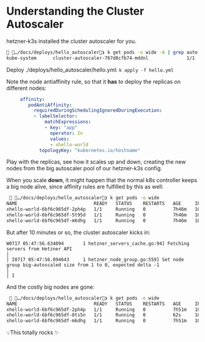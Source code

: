 # Understanding the Cluster Autoscaler

hetzner-k3s installed the cluster autoscaler for you. 

```bash
 …/docs/deploys/hello_autoscaler❯ k get pods -o wide -A | grep auto
kube-system      cluster-autoscaler-767d8cfb74-mddnl              1/1     Running   0          12h     10.244.0.6    axc3-cx22-master1   <none>           <none>
```

Deploy ./deploys/hello_autoscaler/hello.yml: `k apply -f hello.yml`

Note the node antiaffinity rule, so that it **has** to deploy the replicas on different nodes:

```yaml
     affinity:
        podAntiAffinity:
          requiredDuringSchedulingIgnoredDuringExecution:
          - labelSelector:
              matchExpressions:
              - key: "app"
                operator: In
                values:
                - xhello-world
            topologyKey: "kubernetes.io/hostname"
```

Play with the replicas, see how it scales up and down, creating the new nodes from the big autoscaler pool of our hetzner-k3s config.


When you scale **down**, it might happen that the normal k8s controller keeps a big node alive, since affinity rules are fulfilled by this as well:

```bash
  …/docs/deploys/hello_autoscaler❯ k get pods -o wide
NAME                            READY   STATUS    RESTARTS   AGE     IP            NODE                              NOMINATED NODE   READINESS GATES
xhello-world-6bf6c965df-2ph4p   1/1     Running   0          7h46m   10.244.0.9    axc3-cx22-master1                 <none>           <none>
xhello-world-6bf6c965df-5t95d   1/1     Running   0          7h46m   10.244.5.4    big-autoscaled-4036470b7d0c598c   <none>           <none>
xhello-world-6bf6c965df-m6dhg   1/1     Running   0          7h46m   10.244.2.9    axc3-cx22-master2                 <none>           <none>
```

But after 10 minutes or so, the cluster autoscaler kicks in:

```
W0717 05:47:56.634094       1 hetzner_servers_cache.go:94] Fetching servers from Hetzner API                                                  │
│ I0717 05:47:56.894643     1 hetzner_node_group.go:559] Set node group big-autoscaled size from 1 to 0, expected delta -1                    │
│ I
```

And the costly big nodes are gone:

```bash
  …/docs/deploys/hello_autoscaler❯ k get pods -o wide 
NAME                            READY   STATUS    RESTARTS   AGE     IP            NODE                NOMINATED NODE   READINESS GATES
xhello-world-6bf6c965df-2ph4p   1/1     Running   0          7h51m   10.244.0.9    axc3-cx22-master1   <none>           <none>
xhello-world-6bf6c965df-8ts5n   1/1     Running   0          62s     10.244.1.13   axc3-cx22-master3   <none>           <none>
xhello-world-6bf6c965df-m6dhg   1/1     Running   0          7h51m   10.244.2.9    axc3-cx22-master2   <none>           <none>
```

💡This totally rocks ✨


